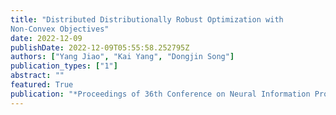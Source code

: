 ```yaml
---
title: "Distributed Distributionally Robust Optimization with
Non-Convex Objectives"
date: 2022-12-09
publishDate: 2022-12-09T05:55:58.252795Z
authors: ["Yang Jiao", "Kai Yang", "Dongjin Song"]
publication_types: ["1"]
abstract: ""
featured: True
publication: "*Proceedings of 36th Conference on Neural Information Processing Systems (NeurIPS)*"
---
```

